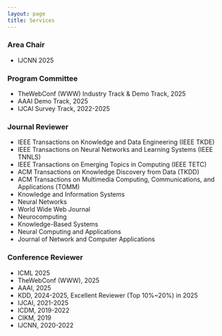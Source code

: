```yaml
---
layout: page
title: Services
---
```

### Area Chair
* IJCNN 2025

### Program Committee
* TheWebConf (WWW) Industry Track & Demo Track, 2025
* AAAI Demo Track, 2025
* IJCAI Survey Track, 2022-2025

### Journal Reviewer
* IEEE Transactions on Knowledge and Data Engineering (IEEE TKDE)
* IEEE Transactions on Neural Networks and Learning Systems (IEEE TNNLS)
* IEEE Transactions on Emerging Topics in Computing (IEEE TETC)
* ACM Transactions on Knowledge Discovery from Data (TKDD)
* ACM Transactions on Multimedia Computing, Communications, and Applications (TOMM)
* Knowledge and Information Systems
* Neural Networks
* World Wide Web Journal
* Neurocomputing
* Knowledge-Based Systems
* Neural Computing and Applications
* Journal of Network and Computer Applications

### Conference Reviewer
* ICML 2025
* TheWebConf (WWW), 2025
* AAAI, 2025
* KDD, 2024-2025, Excellent Reviewer (Top 10%~20%) in 2025
* IJCAI, 2021-2025
* ICDM, 2019-2022
* CIKM, 2019
* IJCNN, 2020-2022
